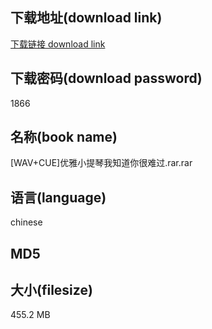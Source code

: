 ## 下载地址(download link)
[下载链接 download link](https://tutu365.netlify.app/?s=%5BWAV%2BCUE%5D%E4%BC%98%E9%9B%85%E5%B0%8F%E6%8F%90%E7%90%B4%E6%88%91%E7%9F%A5%E9%81%93%E4%BD%A0%E5%BE%88%E9%9A%BE%E8%BF%87.rar)

## 下载密码(download password)
1866

## 名称(book name)
[WAV+CUE]优雅小提琴我知道你很难过.rar.rar

## 语言(language)
chinese

## MD5


## 大小(filesize)
455.2 MB
